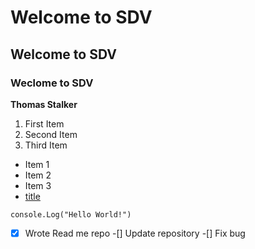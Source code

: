 # Welcome to SDV

## Welcome to SDV

### Weclome to SDV

**Thomas Stalker**

1. First Item
2. Second Item
3. Third Item
   
- Item 1
- Item 2
- Item 3
- [title](https://www.google.com/)

`console.Log("Hello World!")`

-[X] Wrote Read me repo
-[] Update repository
-[] Fix bug 